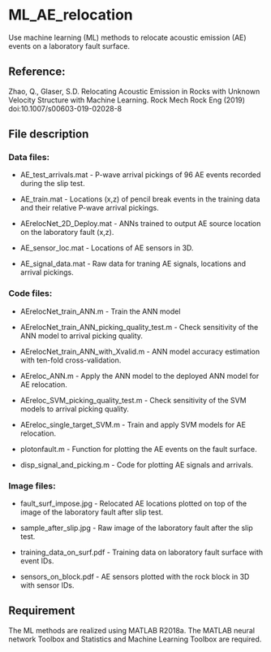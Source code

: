 # ML_AE_relocation
Use machine learning (ML) methods to relocate acoustic emission (AE) events on a laboratory fault surface.

## Reference:
Zhao, Q., Glaser, S.D. Relocating Acoustic Emission in Rocks with Unknown Velocity Structure with Machine Learning. Rock Mech Rock Eng (2019) doi:10.1007/s00603-019-02028-8

## File description

### Data files:

* AE_test_arrivals.mat - P-wave arrival pickings of 96 AE events recorded during the slip test.

* AE_train.mat - Locations (x,z) of pencil break events in the training data and their relative P-wave arrival pickings.

* AErelocNet_2D_Deploy.mat - ANNs trained to output AE source location on the laboratory fault (x,z).

* AE_sensor_loc.mat - Locations of AE sensors in 3D.

* AE_signal_data.mat - Raw data for traning AE signals, locations and arrival pickings.

### Code files:
* AErelocNet_train_ANN.m	- Train the ANN model

* AErelocNet_train_ANN_picking_quality_test.m - Check sensitivity of the ANN model to arrival picking quality.

* AErelocNet_train_ANN_with_Xvalid.m  - ANN model accuracy estimation with ten-fold cross-validation.

* AEreloc_ANN.m	- Apply the ANN model to the deployed ANN model for AE relocation.

* AEreloc_SVM_picking_quality_test.m	- Check sensitivity of the SVM models to arrival picking quality.

* AEreloc_single_target_SVM.m	- Train and apply SVM models for AE relocation.

* plotonfault.m - Function for plotting the AE events on the fault surface.

* disp_signal_and_picking.m - Code for plotting AE signals and arrivals.

### Image files:

* fault_surf_impose.jpg - Relocated AE locations plotted  on top of the image of the laboratory fault after slip test.

* sample_after_slip.jpg - Raw image of the laboratory fault after the slip test.

* training_data_on_surf.pdf - Training data on laboratory fault surface with event IDs.

* sensors_on_block.pdf - AE sensors plotted with the rock block in 3D with sensor IDs.

## Requirement

The ML methods are realized using MATLAB R2018a. The MATLAB neural network Toolbox and Statistics and Machine Learning Toolbox are required.
